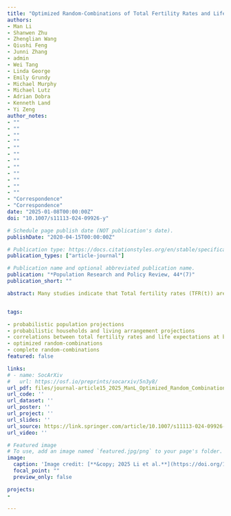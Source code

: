 ```yaml
---
title: "Optimized Random-Combinations of Total Fertility Rates and Life Expectancies at Birth for Probabilistic Population Projections"
authors:
- Man Li
- Shanwen Zhu
- Zhenglian Wang
- Qiushi Feng
- Junni Zhang
- admin
- Wei Tang
- Linda George
- Emily Grundy
- Michael Murphy
- Michael Lutz
- Adrian Dobra
- Kenneth Land
- Yi Zeng
author_notes:
- ""
- ""
- ""
- ""
- ""
- ""
- ""
- ""
- ""
- ""
- ""
- ""
- "Correspondence"
- "Correspondence"
date: "2025-01-08T00:00:00Z"
doi: "10.1007/s11113-024-09926-y"

# Schedule page publish date (NOT publication's date).
publishDate: "2020-04-15T00:00:00Z"

# Publication type: https://docs.citationstyles.org/en/stable/specification.html#appendix-iii-types
publication_types: ["article-journal"]

# Publication name and optional abbreviated publication name.
publication: "*Population Research and Policy Review, 44*(7)"
publication_short: ""

abstract: Many studies indicate that Total fertility rates (TFR(t)) are negatively correlated with life expectancies at birth (e0(t)). We found that complete random-combinations of TFR(t) and e0(t) would result in about 24% and 22.2% of improbable combinations in probabilistic population projections (PPPs) for developing and developed countries, respectively, namely, high (or low) TFR(t) combined with high (or low) female e0(t). Thus, we propose optimized random-combinations of probabilistically projected TFR(t) and e0(t) for PPPs, and we use different strategies of the optimized randomcombinations across developing and developed countries due to different empirical patterns observed. As illustrative applications, we conducted PPPs for 11 developing countries (Brazil, China, Indonesia, Madagascar, Pakistan, Philippines, Saudi Arabia, Singapore, Sri Lanka, Thailand, Viet Nam), and 6 developed countries (Canada, France, Italy, Japan, the United Kingdom, the United States), using our proposed optimized random-combinations of probabilistically projected TFR(t) and e0(t). We found that optimized random-combinations largely reduce percentages of improbable combinations of TFR(t) and e0(t) and substantially narrow the prediction intervals width compared to complete random-combinations in both developing countries and developed countries. This is important in a real-world practical sense since it would substantially improve the accuracy of PPPs, which are useful for socioeconomic planning. The present study is part of our ongoing research program on probabilistic households and living arrangement projections (PHPs) that builds upon and is consistent with the UNPD PPPs. The PHPs are useful for various studies of healthy aging and sustainable development.


tags:

- probabilistic population projections
- probabilistic households and living arrangement projections
- correlations between total fertility rates and life expectations at birth
- optimized random-combinations
- complete random-combinations
featured: false

links:
# - name: SocArXiv
#   url: https://osf.io/preprints/socarxiv/5n3y8/
url_pdf: files/journal-article15_2025_ManL_Optimized_Random_Combinations_Probabilistic_Population_Projections.pdf
url_code: ''
url_dataset: ''
url_poster: ''
url_project: ''
url_slides: ''
url_source: https://link.springer.com/article/10.1007/s11113-024-09926-y
url_video: ''

# Featured image
# To use, add an image named `featured.jpg/png` to your page's folder. 
image:
  caption: 'Image credit: [**&copy; 2025 Li et al.**](https://doi.org/10.1007/s11113-024-09926-y)'
  focal_point: ""
  preview_only: false

projects:
- 

---
```

<div data-badge-details="right" data-badge-type="medium-donut" data-doi="10.1007/s11113-024-09926-y" data-hide-no-mentions="true" class="altmetric-embed"></div>
